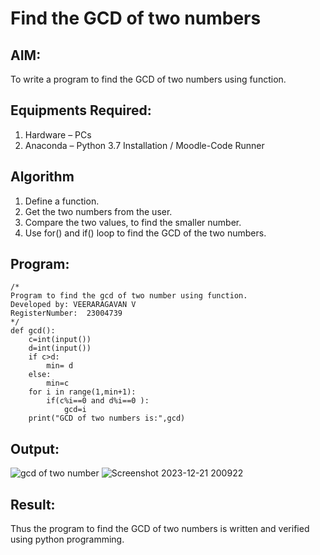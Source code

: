 # Find the GCD of two numbers
## AIM:
To write a program to find the GCD of two numbers using function.
## Equipments Required:
1. Hardware – PCs
2. Anaconda – Python 3.7 Installation / Moodle-Code Runner
## Algorithm
1. Define a function.
2. Get the two numbers from the user.
3. Compare the two values, to find the smaller number.
4. Use for() and if() loop to find the GCD of the two numbers.
## Program:
```
/*
Program to find the gcd of two number using function.
Developed by: VEERARAGAVAN V
RegisterNumber:  23004739
*/
def gcd():
    c=int(input())
    d=int(input())
    if c>d:
        min= d
    else:
        min=c
    for i in range(1,min+1):
        if(c%i==0 and d%i==0 ):
            gcd=i
    print("GCD of two numbers is:",gcd)
```
## Output:
![gcd of two number](gcd.png)
![Screenshot 2023-12-21 200922](https://github.com/veerargavanv27/GCD-of-two-numbers/assets/138955645/54d7eb7f-77ea-4c1c-8f2a-d997d4de7a29)
## Result:
Thus the program to find the GCD of two numbers is written and verified using python programming.
